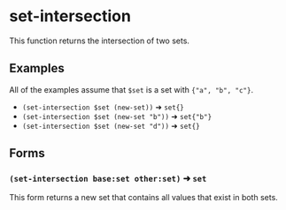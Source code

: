 # set-intersection

This function returns the intersection of two sets.

## Examples

All of the examples assume that `$set` is a set with `{"a", "b", "c"}`.

* `(set-intersection $set (new-set))` ➜ `set{}`
* `(set-intersection $set (new-set "b"))` ➜ `set{"b"}`
* `(set-intersection $set (new-set "d"))` ➜ `set{}`

## Forms

### `(set-intersection base:set other:set)` ➜ `set`

This form returns a new set that contains all values that exist in both sets.

